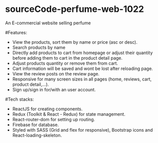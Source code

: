 # sourceCode-perfume-web-1022

An E-commercial website selling perfume <br/>

#Features:

- View the products, sort them by name or price (asc or desc). <br/>
- Search products by name <br/>
- Directly add products to cart from homepage or adjust their quantity before adding them to cart in the product detail page. <br/>
- Adjust products quantity or remove them from cart. <br/>
- Cart information will be saved and wont be lost after reloading page. <br/>
- View the review posts on the review page. <br/>
- Responsive for many screen sizes in all pages (home, reviews, cart, product detail,...). <br/>
- Sign up/sign in for/with an user account.

#Tech stacks: <br/>

- ReactJS for creating components. <br/>
- Redux (Toolkit & React - Redux) for state management. <br/>
- React-router-dom for setting up routing. <br/>
- Firebase for database. <br/>
- Styled with SASS (Grid and flex for responsive), Bootstrap icons and React-loading-skeleton.
